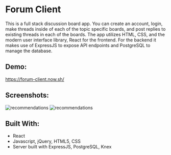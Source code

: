 # Forum Client

This is a full stack discussion board app. You can create an account, login, make threads inside of each of the topic specific boards, and post replies to existing threads in each of the boards. The app utilizes HTML, CSS, and the modern user interface library, React for the frontend. For the backend it makes use of ExpressJS to expose API endpoints and PostgreSQL to manage the database.

## Demo:

https://forum-client.now.sh/

## Screenshots:

![recommendations](screenshots/landing-page.png)
![recommendations](screenshots/thread-page.png)

## Built With:

* React
* Javascript, jQuery, HTML5, CSS
* Server built with ExpressJS, PostgreSQL, Knex
